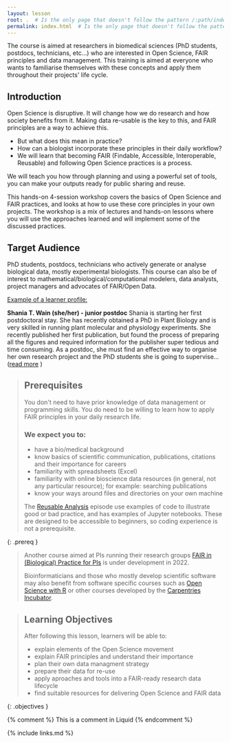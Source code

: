 ```yaml
---
layout: lesson
root: .  # Is the only page that doesn't follow the pattern /:path/index.html
permalink: index.html  # Is the only page that doesn't follow the pattern /:path/index.html
---
```


The course is aimed at researchers in biomedical sciences (PhD students, postdocs, technicians, etc...) who are interested in Open Science, FAIR principles and data management. This training is aimed at everyone who wants to familiarise themselves with these concepts and apply them throughout their projects' life cycle. 

## Introduction
Open Science is disruptive. It will change how we do research and how society benefits from it. Making data re-usable is the key to this, and FAIR principles are a way to achieve this.
* But what does this mean in practice?
* How can a biologist incorporate these principles in their daily workflow?
* We will learn that becoming FAIR (Findable, Accessible, Interoperable, Reusable) and following Open Science practices is a process.

We will teach you how through planning and using a powerful set of tools, you can make your outputs ready for public sharing and reuse. 

This hands-on 4-session workshop covers the basics of Open Science and FAIR practices,
and looks at how to use these core principles in your own projects. The workshop is a mix of lectures
and hands-on lessons where you will use the approaches learned and will implement some of the discussed practices. 

## Target Audience

PhD students, postdocs, technicians who actively generate or analyse biological data, mostly experimental biologists. 
This course can also be of interest to mathematical/biological/computational modelers, data analysts, project managers and advocates of FAIR/Open Data.

<ins>Example of a learner profile:</ins>

**Shania T. Wain (she/her) - junior postdoc**
Shania is starting her first postdoctoral stay. She has recently obtained a PhD in Plant Biology and is very skilled in running plant molecular and physiology experiments. She recently published her first publication, but found the process of preparing all the figures and required information for the publisher super tedious and time consuming. As a postdoc, she must find an effective way to organise her own research project and the PhD students she is going to supervise...([read more](./learners) ) 
  
  
> ## Prerequisites
>
> You don't need to have prior knowledge of data management or programming skills.
> You do need to be willing to learn how to apply FAIR principles in your daily research life.
> 
> ### We expect you to:
> * have a bio/medical background
> * know basics of scientific communication, publications, citations and their importance for careers
> * familiarity with spreadsheets (Excel)
> * familiarity with online bioscience data resources (in general, not any particular resource); for example: searching publications
> * know your ways around files and directories on your own machine 
> 
> The [Reusable Analysis](./10-reusable-analysis) episode use examples of code to illustrate good or bad practice, 
> and has examples of Jupyter notebooks. 
> These are designed to be accessible to beginners, so coding experience is not a prerequisite.
> 
{: .prereq }  
  
  
> Another course aimed at PIs running their research groups 
> [FAIR in (Biological) Practice for PIs](https://carpentries-incubator.github.io/fair-for-leaders/) 
> is under development in 2022. 
>
> Bioinformaticians and those who mostly develop scientific software may also benefit from software 
> specific courses such as [Open Science with R](https://carpentries-incubator.github.io/open-science-with-r/) or other courses
> developed by the [Carpentries Incubator](https://github.com/orgs/carpentries-incubator/repositories).  
  
  
> ## Learning Objectives
>
> After following this lesson, learners will be able to:
>
> * explain elements of the Open Science movement
> * explain FAIR principles and understand their importance 
> * plan their own data managment strategy
> * prepare their data for re-use
> * apply aproaches and tools into a FAIR-ready research data lifecycle
> * find suitable resources for delivering Open Science and FAIR data
>
{: .objectives }  


<!-- this is an html comment -->
{% comment %} This is a comment in Liquid {% endcomment %}


{% include links.md %}
